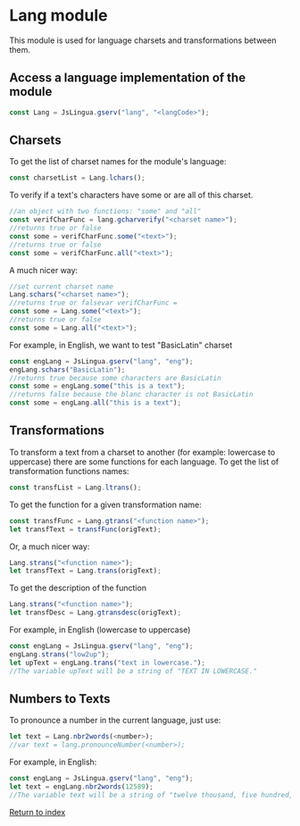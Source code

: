 # Lang module

This module is used for language charsets and transformations between them.


## Access a language implementation of the module

```javascript
const Lang = JsLingua.gserv("lang", "<langCode>");
```

## Charsets

To get the list of charset names for the module's language:

```javascript
const charsetList = Lang.lchars();
```

To verify if a text's characters have some or are all of this charset.

```javascript
//an object with two functions: "some" and "all"
const verifCharFunc = lang.gcharverify("<charset name>");
//returns true or false
const some = verifCharFunc.some("<text>");
//returns true or false
const some = verifCharFunc.all("<text>");
```

A much nicer way:

```javascript
//set current charset name
Lang.schars("<charset name>");
//returns true or falsevar verifCharFunc =
const some = Lang.some("<text>");
//returns true or false
const some = Lang.all("<text>");
```

For example, in English, we want to test "BasicLatin" charset

```javascript
const engLang = JsLingua.gserv("lang", "eng");
engLang.schars("BasicLatin");
//returns true because some characters are BasicLatin
const some = engLang.some("this is a text");
//returns false because the blanc character is not BasicLatin
const some = engLang.all("this is a text");
```

## Transformations

To transform a text from a charset to another (for example: lowercase to uppercase) there are some functions for each language.
To get the list of transformation functions names:

```javascript
const transfList = Lang.ltrans();
```

To get the function for a given transformation name:
```javascript
const transfFunc = Lang.gtrans("<function name>");
let transfText = transfFunc(origText);
```

Or, a much nicer way:
```javascript
Lang.strans("<function name>");
let transfText = Lang.trans(origText);
```

To get the description of the function
```javascript
Lang.strans("<function name>");
let transfDesc = Lang.gtransdesc(origText);
```

For example, in English (lowercase to uppercase)


```javascript
const engLang = JsLingua.gserv("lang", "eng");
engLang.strans("low2up");
let upText = engLang.trans("text in lowercase.");
//The variable upText will be a string of "TEXT IN LOWERCASE."
```

## Numbers to Texts

To pronounce a number in the current language, just use:

```javascript
let text = Lang.nbr2words(<number>);
//var text = lang.pronounceNumber(<number>);
```

For example, in English:

```javascript
const engLang = JsLingua.gserv("lang", "eng");
let text = engLang.nbr2words(12589);
//The variable text will be a string of "twelve thousand, five hundred, eighty-nine"
```


[Return to index](./index.md)
